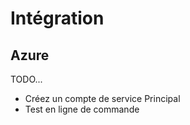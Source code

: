 # Intégration

## Azure

TODO...

- Créez un compte de service Principal
- Test en ligne de commande

